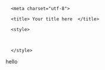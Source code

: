 <!DOCTYPE html>

<html>

<head>

      <meta charset="utf-8">

      <title> Your title here  </title>

      <style>



      </style>



</head>


<body>

hello


</body>



</html>

